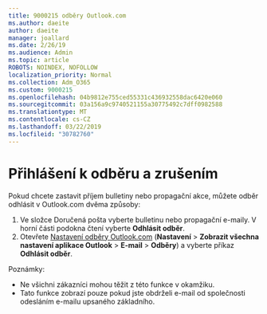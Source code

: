 ```yaml
---
title: 9000215 odběry Outlook.com
ms.author: daeite
author: daeite
manager: joallard
ms.date: 2/26/19
ms.audience: Admin
ms.topic: article
ROBOTS: NOINDEX, NOFOLLOW
localization_priority: Normal
ms.collection: Adm_O365
ms.custom: 9000215
ms.openlocfilehash: 04b9812e755ced55331c436932558dac6420e060
ms.sourcegitcommit: 03a156a9c9740521155a30775492c7dff0982588
ms.translationtype: MT
ms.contentlocale: cs-CZ
ms.lasthandoff: 03/22/2019
ms.locfileid: "30782760"
---
```

# <a name="subscriptions-and-unsubscribing"></a>Přihlášení k odběru a zrušením

Pokud chcete zastavit příjem bulletiny nebo propagační akce, můžete odběr odhlásit v Outlook.com dvěma způsoby:

1. Ve složce Doručená pošta vyberte bulletinu nebo propagační e-maily. V horní části podokna čtení vyberte **Odhlásit odběr**.
2. Otevřete [Nastavení odběry Outlook.com](https://outlook.live.com/mail/options/mail/brandsSubscriptions) (**Nastavení** > **Zobrazit všechna nastavení aplikace Outlook** > **E-mail** > **Odběry**) a vyberte příkaz **Odhlásit odběr**.

Poznámky:

- Ne všichni zákazníci mohou těžit z této funkce v okamžiku.
- Tato funkce zobrazí pouze pokud jste obdrželi e-mail od společnosti odesláním e-mailu upsaného základního.